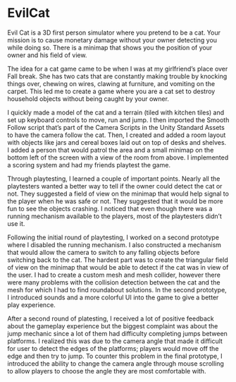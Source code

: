 # EvilCat
Evil Cat is a 3D first person simulator where you pretend to be a cat. Your mission is to cause monetary damage without your owner detecting you while doing so. There is a minimap that shows you the position of your owner and his field of view.

The idea for a cat game came to be when I was at my girlfriend’s place over Fall break. She has two cats that are constantly making trouble by knocking things over, chewing on wires, clawing at furniture, and vomiting on the carpet. This led me to create a game where you are a cat set to destroy household objects without being caught by your owner.

I quickly made a model of the cat and a terrain (tiled with kitchen tiles) and set up keyboard controls to move, run and jump. I then imported the Smooth Follow script that’s part of the Camera Scripts in the Unity Standard Assets to have the camera follow the cat. Then, I created and added a room layout with objects like jars and cereal boxes laid out on top of desks and shelves. I added a person that would patrol the area and a small minimap on the bottom left of the screen with a view of the room from above. I implemented a scoring system and had my friends playtest the game.

Through playtesting, I learned a couple of important points. Nearly all the playtesters wanted a better way to tell if the owner could detect the cat or not. They suggested a field of view on the minimap that would help signal to the player when he was safe or not. They suggested that it would be more fun to see the objects crashing. I noticed that even though there was a running mechanism available to the players, most of the playtesters didn’t use it.

Following the initial round of playtesting, I worked on a second prototype where I disabled the running mechanism. I also constructed a mechanism that would allow the camera to switch to any falling objects before switching back to the cat. The hardest part was to create the triangular field of view on the minimap that would be able to detect if the cat was in view of the user. I had to create a custom mesh and mesh collider, however there were many problems with the collision detection between the cat and the mesh for which I had to find roundabout solutions. In the second prototype, I introduced sounds and a more colorful UI into the game to give a better play experience.

After a second round of platesting, I received a lot of positive feedback about the gameplay experience but the biggest complaint was about the jump mechanic since a lot of them had difficulty completing jumps between platforms. I realized this was due to the camera angle that made it difficult for user to detect the edges of the platforms; players would move off the edge and then try to jump. To counter this problem in the final prototype, I introduced the ability to change the camera angle through mouse scrolling to allow players to choose the angle they are most comfortable with.
